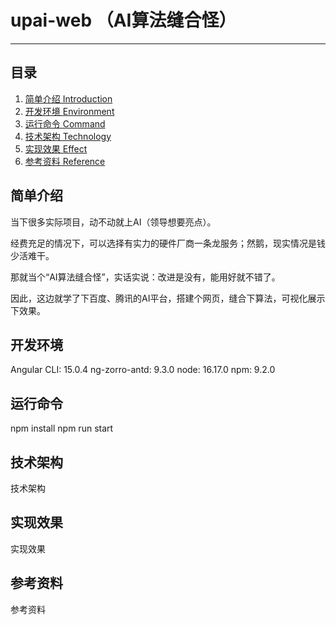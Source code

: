 # upai-web （AI算法缝合怪）
---
## 目录
1. [简单介绍 Introduction](#简单介绍)
2. [开发环境 Environment](#开发环境)
3. [运行命令 Command](#运行命令)
4. [技术架构 Technology](#技术架构)
5. [实现效果 Effect](#实现效果)
6. [参考资料 Reference](#参考资料)

## 简单介绍
当下很多实际项目，动不动就上AI（领导想要亮点）。

经费充足的情况下，可以选择有实力的硬件厂商一条龙服务；然鹅，现实情况是钱少活难干。

那就当个“AI算法缝合怪”，实话实说：改进是没有，能用好就不错了。

因此，这边就学了下百度、腾讯的AI平台，搭建个网页，缝合下算法，可视化展示下效果。

## 开发环境
Angular CLI: 15.0.4
ng-zorro-antd: 9.3.0
node: 16.17.0
npm: 9.2.0

## 运行命令
npm install
npm run start

## 技术架构
技术架构

## 实现效果
实现效果

## 参考资料
参考资料